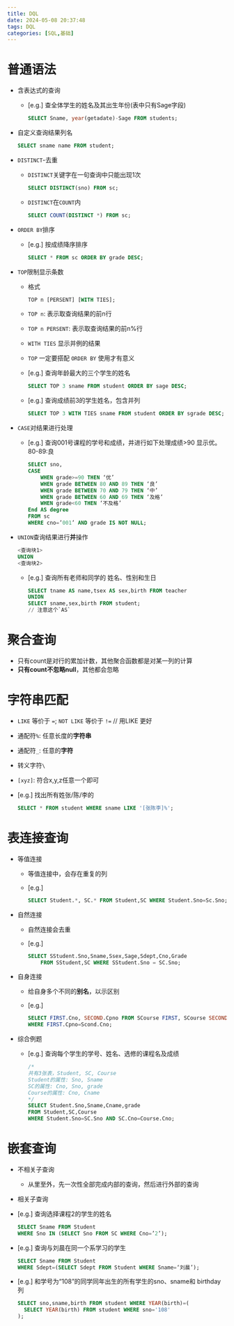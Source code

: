 ```yaml
---
title: DQL
date: 2024-05-08 20:37:48
tags: DQL
categories: [SQL,基础]
---
```


# 普通语法

- 含表达式的查询

  - [e.g.] 查全体学生的姓名及其出生年份(表中只有Sage字段)

    ```sql
    SELECT Sname, year(getadate)-Sage FROM students;
    ```

<!-- more -->

- 自定义查询结果列名

  ```sql
  SELECT sname name FROM student;
  ```

- `DISTINCT`-去重

  - `DISTINCT`关键字在一句查询中只能出现1次

    ```sql
    SELECT DISTINCT(sno) FROM sc;
    ```
  - `DISTINCT`在`COUNT`内
    ```sql
    SELECT COUNT(DISTINCT *) FROM sc;
    ```

- `ORDER BY`排序

  - [e.g.] 按成绩降序排序

    ```sql
    SELECT * FROM sc ORDER BY grade DESC;
    ```

- `TOP`限制显示条数

  - 格式

    ```sql
    TOP n [PERSENT] [WITH TIES];
    ```

  - `TOP n`:			表示取查询结果的前n行

  - `TOP n PERSENT`:	表示取查询结果的前n%行

  - `WITH TIES`		显示并例的结果

  - `TOP` 一定要搭配 `ORDER BY` 使用才有意义

  - [e.g.] 查询年龄最大的三个学生的姓名

    ```sql
    SELECT TOP 3 sname FROM student ORDER BY sage DESC;
    ```

  - [e.g.] 查询成绩前3的学生姓名，包含并列

    ```sql
    SELECT TOP 3 WITH TIES sname FROM student ORDER BY sgrade DESC;
    ```

- `CASE`对结果进行处理

  - [e.g.] 查询001号课程的学号和成绩，并进行如下处理成绩>90 显示优。80-89:良

    ```sql
    SELECT sno,
    CASE
        WHEN grade>=90 THEN ‘优’
        WHEN grade BETWEEN 80 AND 89 THEN ‘良’
        WHEN grade BETWEEN 70 AND 79 THEN ‘中’
        WHEN grade BETWEEN 60 AND 69 THEN ‘及格’
        WHEN grade<60 THEN ‘不及格’
    End AS degree
    FROM sc
    WHERE cno=’001’ AND grade IS NOT NULL;
    ```

- `UNION`查询结果进行**并**操作

  ```sql
  <查询块1>
  UNION
  <查询块2>
  ```

  - [e.g.] 查询所有老师和同学的 姓名、性别和生日

    ```sql
    SELECT tname AS name,tsex AS sex,birth FROM teacher
    UNION
    SELECT sname,sex,birth FROM student;
    // 注意这个`AS`
    ```


# 聚合查询
-  只有count是对行的累加计数，其他聚合函数都是对某一列的计算
-  **只有count不忽略null**，其他都会忽略



# 字符串匹配

- `LIKE` 等价于 `=`; `NOT LIKE` 等价于 `!=`  // 用LIKE 更好

- 通配符`%`: 任意长度的**字符串**

- 通配符`_`: 任意的**字符**

- 转义字符`\`

- `[xyz]`: 符合x,y,z任意一个即可

- [e.g.] 找出所有姓张/陈/李的

  ```sql
  SELECT * FROM student WHERE sname LIKE '[张陈李]%';
  ```





# 表连接查询

- 等值连接

  - 等值连接中，会存在重复的列

  - [e.g.]

    ```sql
    SELECT Student.*, SC.* FROM Student,SC WHERE Student.Sno=Sc.Sno;
    ```

- 自然连接

  - 自然连接会去重

  - [e.g.]

    ```sql
    SELECT SStudent.Sno,Sname,Ssex,Sage,Sdept,Cno,Grade
    	FROM SStudent,SC WHERE SStudent.Sno = SC.Sno;
    ```

- 自身连接

  - 给自身多个不同的**别名**，以示区别

  - [e.g.]

    ```sql
    SELECT FIRST.Cno, SECOND.Cpno FROM SCourse FIRST, SCourse SECOND
    WHERE FIRST.Cpno=Scond.Cno;
    ```

- 综合例题

  - [e.g.] 查询每个学生的学号、姓名、选修的课程名及成绩

    ```sql
    /*
    共有3张表，Student, SC, Course
    Student的属性: Sno, Sname
    SC的属性: Cno, Sno, grade
    Course的属性: Cno, Cname
    */
    SELECT Student.Sno,Sname,Cname,grade
    FROM Student,SC,Course
    WHERE Student.Sno=SC.Sno AND SC.Cno=Course.Cno;
    ```



# 嵌套查询

- 不相关子查询

  - 从里至外，先一次性全部完成内部的查询，然后进行外部的查询

- 相关子查询

- [e.g.] 查询选择课程2的学生的姓名

  ```sql
  SELECT Sname FROM Student
  WHERE Sno IN (SELECT Sno FROM SC WHERE Cno=’2’);
  ```

- [e.g.] 查询与刘晨在同一个系学习的学生

  ```sql
  SELECT Sname FROM Student
  WHERE Sdept=(SELECT Sdept FROM Student WHERE Sname=‘刘晨’);
  ```

- [e.g.] 和学号为“108”的同学同年出生的所有学生的sno、sname和 birthday列

  ```sql
  SELECT sno,sname,birth FROM student WHERE YEAR(birth)=(
  	SELECT YEAR(birth) FROM student WHERE sno='108'
  );
  ```


